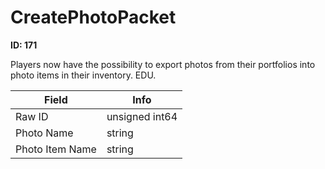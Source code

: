 # CreatePhotoPacket

__ID: 171__

Players now have the possibility to export photos from their portfolios into photo items in their inventory. EDU.

<table><thead><tr><th>Field</th><th>Info</th></tr></thead><tbody>
<tr><td>Raw ID</td><td>unsigned int64</td></tr>
<tr><td>Photo Name</td><td>string</td></tr>
<tr><td>Photo Item Name</td><td>string</td></tr>
</tbody></table>